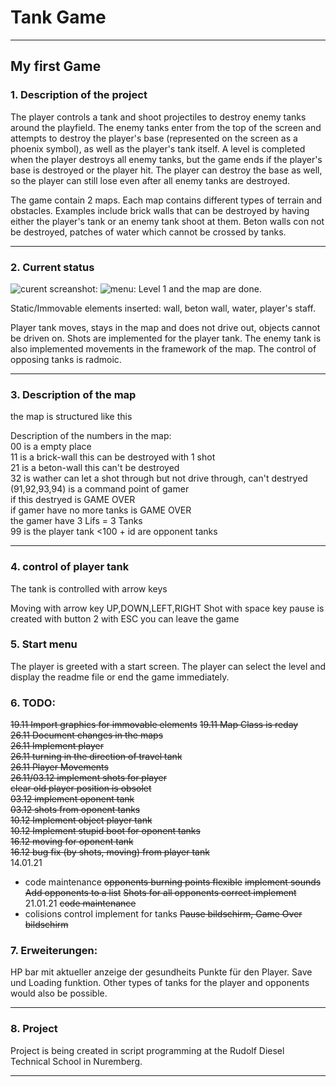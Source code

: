 # Tank Game 
---
My first Game
---
### 1. Description of the project
The player controls a tank and shoot projectiles to destroy enemy tanks around the playfield. The enemy tanks enter from the top of the screen and attempts to destroy the player's base (represented on the screen as a phoenix symbol), as well as the player's tank itself. A level is completed when the player destroys all enemy tanks, but the game ends if the player's base is destroyed or the player hit. The player can destroy the base as well, so the player can still lose even after all enemy tanks are destroyed.

The game contain 2 maps. Each map contains different types of terrain and obstacles. Examples include brick walls that can be destroyed by having either the player's tank or an enemy tank shoot at them. Beton walls con not be destroyed, patches of water which cannot be crossed by tanks. 

---
### 2. Current status

![curent screanshot:](https://www.bilder-upload.eu/thumb/f04ed6-1611563806.jpg)
![menu:](https://www.bilder-upload.eu/thumb/5b6d4c-1611563776.jpg)
Level 1 and the map are done.

Static/Immovable elements inserted: wall, beton wall, water, player's staff.

Player tank moves, stays in the map and does not drive out,
objects cannot be driven on.
Shots are implemented for the player tank.
The enemy tank is also implemented movements in the framework of the map.
The control of opposing tanks is radmoic.
        
---
### 3. Description of the map 
the map is structured like this

Description of the numbers in the map:  <br>
        00              is a empty place  <br>
        11              is a brick-wall this can be destroyed with 1 shot  <br>
        21              is a beton-wall this can't be destroyed  <br>
        32              is wather can let a shot through but not drive through, can't destryed  <br>
        (91,92,93,94)   is a command point of gamer  <br>
                        if this destryed is GAME OVER <br>
                        if gamer have no more tanks is GAME OVER  <br>
                        the gamer have 3 Lifs = 3 Tanks  <br>
        99              is the player tank
        <100 + id       are opponent tanks
***
### 4. control of player tank
The tank is controlled with arrow keys

Moving with arrow key UP,DOWN,LEFT,RIGHT
Shot with space key 
pause is created with button 2
with ESC you can leave the game

### 5. Start menu
The player is greeted with a start screen.
The player can select the level and display the readme file or end the game immediately.

### 6. TODO: 

~~19.11 Import graphics for immovable elements~~
~~19.11 Map Class is reday <br>~~
~~26.11 Document changes in the maps  <br>~~
~~26.11 Implement player  <br>~~
~~26.11 turning in the direction of travel tank <br>~~
~~26.11 Player Movements  <br>~~
~~26.11/03.12 implement shots for player <br>~~
~~clear old player position is obsolet<br>~~
~~03.12 implement oponent tank<br>~~
~~03.12 shots from oponent tanks<br>~~
~~10.12 Implement object player tank<br>~~
~~10.12 Implement stupid boot for oponent tanks <br>~~
~~16.12 moving for oponent tank<br>~~
~~16.12 bug fix (by shots, moving) from player tank<br>~~
14.01.21 
- code maintenance
~~opponents burning points flexible~~
~~implement sounds~~
~~Add opponents to a list~~
~~Shots for all opponents correct implement~~
21.01.21
~~code maintenance~~
- colisions control implement for tanks
~~Pause bildschirm, Game Over bildschirm~~

### 7. Erweiterungen:
HP bar mit aktueller anzeige der gesundheits Punkte für den Player.
Save und Loading funktion.
Other types of tanks for the player and opponents would also be possible.

---

### 8. Project 
Project is being created in script programming at the Rudolf Diesel Technical School in Nuremberg.

---

